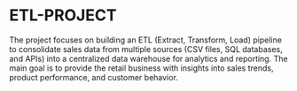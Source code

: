 # ETL-PROJECT
The project focuses on building an ETL (Extract, Transform, Load) pipeline to consolidate sales data from multiple sources (CSV files, SQL databases, and APIs) into a centralized data warehouse for analytics and reporting. The main goal is to provide the retail business with insights into sales trends, product performance, and customer behavior.
